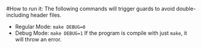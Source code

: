 #How to run it:
The following commands will trigger guards to avoid double-including header files.
- Regular Mode: `make DEBUG=0`
- Debug Mode: `make DEBUG=1`
If the program is compile with just `make`, it will throw an error.